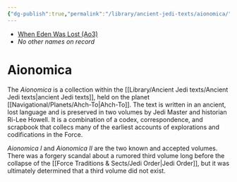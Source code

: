 ```yaml
---
{"dg-publish":true,"permalink":"/library/ancient-jedi-texts/aionomica/","tags":["library"],"noteIcon":"saber1"}
---
```


- [When Eden Was Lost (Ao3)](https://archiveofourown.org/works/19334440/chapters/45992584)
- *No other names on record*
# Aionomica
The *Aionomica* is a collection within the [[Library/Ancient Jedi texts/Ancient Jedi texts\|ancient Jedi texts]], held on the planet [[Navigational/Planets/Ahch-To\|Ahch-To]]. The text is written in an ancient, lost language and is preserved in two volumes by Jedi Master and historian Ri-Lee Howell. It is a combination of a codex, correspondence, and scrapbook that collecs many of the earliest accounts of explorations and codifications in the Force. 

*Aionomica I* and *Aionomica II* are the two known and accepted volumes. There was a forgery scandal about a rumored third volume long before the collapse of the [[Force Traditions & Sects/Jedi Order\|Jedi Order]], but it was ultimately determined that a third volume did not exist. 